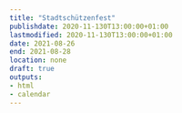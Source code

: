 ```yaml
---
title: "Stadtschützenfest"
publishdate: 2020-11-130T13:00:00+01:00
lastmodified: 2020-11-130T13:00:00+01:00
date: 2021-08-26
end: 2021-08-28
location: none
draft: true
outputs:
- html
- calendar
---
```

